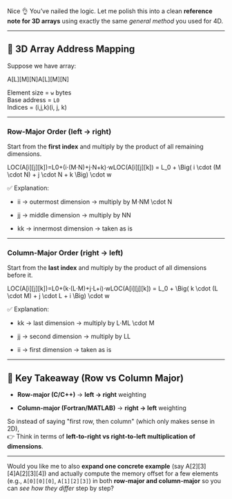 Nice 👌 You’ve nailed the logic. Let me polish this into a clean **reference note for 3D arrays** using exactly the same _general method_ you used for 4D.

---

## 🔹 3D Array Address Mapping

Suppose we have array:

A[L][M][N]A[L][M][N]

Element size = `w` bytes  
Base address = `L0`  
Indices = (i,j,k)(i, j, k)

---

### **Row-Major Order (left → right)**

Start from the **first index** and multiply by the product of all remaining dimensions.

LOC(A[i][j][k])=L0+(i⋅(M⋅N)+j⋅N+k)⋅wLOC(A[i][j][k]) = L_0 + \Big( i \cdot (M \cdot N) + j \cdot N + k \Big) \cdot w

✅ Explanation:

- ii → outermost dimension → multiply by M⋅NM \cdot N
    
- jj → middle dimension → multiply by NN
    
- kk → innermost dimension → taken as is
    

---

### **Column-Major Order (right → left)**

Start from the **last index** and multiply by the product of all dimensions before it.

LOC(A[i][j][k])=L0+(k⋅(L⋅M)+j⋅L+i)⋅wLOC(A[i][j][k]) = L_0 + \Big( k \cdot (L \cdot M) + j \cdot L + i \Big) \cdot w

✅ Explanation:

- kk → last dimension → multiply by L⋅ML \cdot M
    
- jj → second dimension → multiply by LL
    
- ii → first dimension → taken as is
    

---

## 🔹 Key Takeaway (Row vs Column Major)

- **Row-major (C/C++)** → **left → right** weighting
    
- **Column-major (Fortran/MATLAB)** → **right → left** weighting
    

So instead of saying "first row, then column" (which only makes sense in 2D),  
👉 Think in terms of **left-to-right vs right-to-left multiplication of dimensions**.

---

Would you like me to also **expand one concrete example** (say A[2][3][4]A[2][3][4]) and actually compute the memory offset for a few elements (e.g., `A[0][0][0]`, `A[1][2][3]`) in both **row-major and column-major** so you can _see how they differ_ step by step?